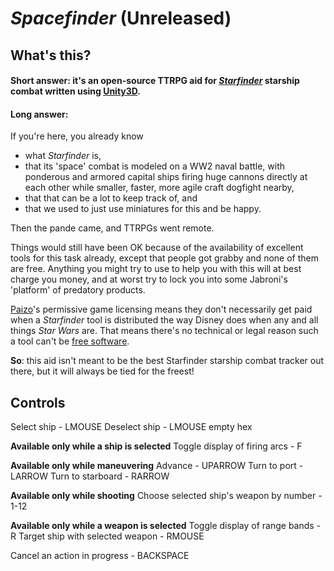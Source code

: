 # *Spacefinder* (Unreleased)

## What's this?
#### Short answer: it's an open-source TTRPG aid for [*Starfinder*](https://paizo.com/starfinder/) starship combat written using [Unity3D](https://unity.com/).

#### Long answer: 
If you're here, you already know 
* what *Starfinder* is, 
* that its 'space' combat is modeled on a WW2 naval battle, with ponderous and armored capital ships firing huge cannons directly at each other while smaller, faster, more agile craft dogfight nearby, 
* that that can be a lot to keep track of, and 
* that we used to just use miniatures for this and be happy.

Then the pande came, and TTRPGs went remote.

Things would still have been OK because of the availability of excellent tools for this task already, except that people got grabby and none of them are free.  Anything you might try to use to help you with this will at best charge you money, and at worst try to lock you into some Jabroni's 'platform' of predatory products.

[Paizo](https://paizo.com/)'s permissive game licensing means they don't necessarily get paid when a *Starfinder* tool is distributed the way Disney does when any and all things *Star Wars* are.  That means there's no technical or legal reason such a tool can't be [free software](https://en.wikipedia.org/wiki/Free_software_movement).  

**So**: this aid isn't meant to be the best Starfinder starship combat tracker out there, but it will always be tied for the freest!

## Controls

Select ship - LMOUSE
Deselect ship - LMOUSE empty hex

**Available only while a ship is selected**
Toggle display of firing arcs - F

**Available only while maneuvering**
Advance - UPARROW
Turn to port - LARROW
Turn to starboard - RARROW

**Available only while shooting**
Choose selected ship's weapon by number - 1-12

**Available only while a weapon is selected**
Toggle display of range bands - R
Target ship with selected weapon - RMOUSE

Cancel an action in progress - BACKSPACE
